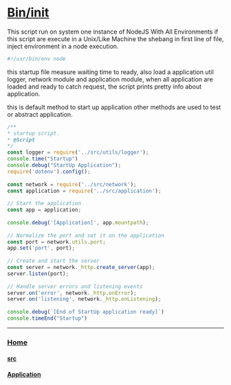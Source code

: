 # [Bin/init](./init)

This script run on system one instance of NodeJS With All Environments if this script are execute in a Unix/Like Machine the shebang in first line of file, inject environment in a node execution.

```Bash
#!/usr/bin/env node
```

this startup file measure waiting time to ready, also load a application util logger, network module and application module, when all application are loaded and ready to catch request, the script prints pretty info about application.

this is default method to start up application other methods are used to test or abstract application.

```JavaScript
/**  
* startup script.  
* @Script  
*/  
const logger = require('../src/utils/logger');  
console.time("Startup")  
console.debug("StartUp Application");  
require('dotenv').config();  
  
const network = require('../src/network');  
const application = require('../src/application');  
  
// Start the application  
const app = application;  
  
console.debug('[Application]', app.mountpath);  
  
// Normalize the port and set it on the application  
const port = network.utils.port;  
app.set('port', port);  
  
// Create and start the server  
const server = network._http.create_server(app);  
server.listen(port);  
  
// Handle server errors and listening events  
server.on('error', network._http.onError);  
server.on('listening', network._http.onListening);  
  
console.debug(`[End of StartUp application ready]`)  
console.timeEnd("Startup")
```

---
### [Home](../README.md)
#### [src](../src/README.md)
#### [Application](../src/application/README.md)